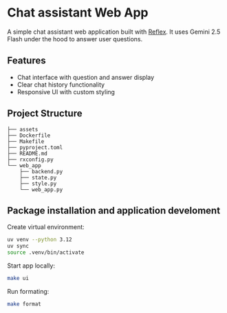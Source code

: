 # Chat assistant Web App

A simple chat assistant web application built with [Reflex](https://reflex.dev/). It uses Gemini 2.5 Flash under the hood to answer user questions.

## Features

- Chat interface with question and answer display
- Clear chat history functionality
- Responsive UI with custom styling

## Project Structure

```
├── assets
├── Dockerfile
├── Makefile
├── pyproject.toml
├── README.md
├── rxconfig.py
└── web_app
    ├── backend.py
    ├── state.py
    ├── style.py
    └── web_app.py
```

## Package installation and application develoment

Create virtual environment: 
```bash
uv venv --python 3.12
uv sync
source .venv/bin/activate
```

Start app locally:
```bash
make ui       
```

Run formating: 
```bash
make format
```